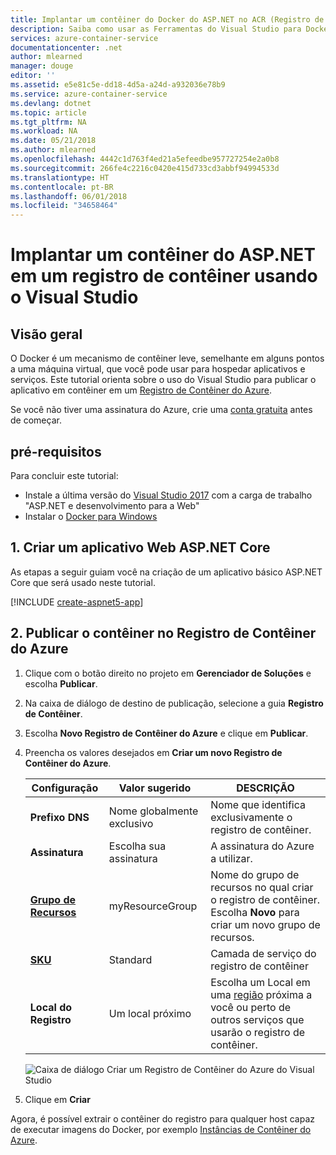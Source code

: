 ```yaml
---
title: Implantar um contêiner do Docker do ASP.NET no ACR (Registro de Contêiner do Azure) | Microsoft Docs
description: Saiba como usar as Ferramentas do Visual Studio para Docker para implantar um aplicativo Web do ASP.NET Core em um registro de contêiner
services: azure-container-service
documentationcenter: .net
author: mlearned
manager: douge
editor: ''
ms.assetid: e5e81c5e-dd18-4d5a-a24d-a932036e78b9
ms.service: azure-container-service
ms.devlang: dotnet
ms.topic: article
ms.tgt_pltfrm: NA
ms.workload: NA
ms.date: 05/21/2018
ms.author: mlearned
ms.openlocfilehash: 4442c1d763f4ed21a5efeedbe957727254e2a0b8
ms.sourcegitcommit: 266fe4c2216c0420e415d733cd3abbf94994533d
ms.translationtype: HT
ms.contentlocale: pt-BR
ms.lasthandoff: 06/01/2018
ms.locfileid: "34658464"
---
```

# <a name="deploy-an-aspnet-container-to-a-container-registry-using-visual-studio"></a>Implantar um contêiner do ASP.NET em um registro de contêiner usando o Visual Studio
## <a name="overview"></a>Visão geral
O Docker é um mecanismo de contêiner leve, semelhante em alguns pontos a uma máquina virtual, que você pode usar para hospedar aplicativos e serviços.
Este tutorial orienta sobre o uso do Visual Studio para publicar o aplicativo em contêiner em um [Registro de Contêiner do Azure](https://azure.microsoft.com/en-us/services/container-registry).

Se você não tiver uma assinatura do Azure, crie uma [conta gratuita](https://azure.microsoft.com/free/dotnet/?utm_source=acr-publish-doc&utm_medium=docs&utm_campaign=docs) antes de começar.

## <a name="prerequisites"></a>pré-requisitos
Para concluir este tutorial:

* Instale a última versão do [Visual Studio 2017](https://azure.microsoft.com/en-us/downloads/) com a carga de trabalho "ASP.NET e desenvolvimento para a Web"
* Instalar o [Docker para Windows](https://docs.docker.com/docker-for-windows/install/)

## <a name="1-create-an-aspnet-core-web-app"></a>1. Criar um aplicativo Web ASP.NET Core
As etapas a seguir guiam você na criação de um aplicativo básico ASP.NET Core que será usado neste tutorial.

[!INCLUDE [create-aspnet5-app](../includes/create-aspnet5-app.md)]

## <a name="2-publish-your-container-to-azure-container-registry"></a>2. Publicar o contêiner no Registro de Contêiner do Azure
1. Clique com o botão direito no projeto em **Gerenciador de Soluções** e escolha **Publicar**.
2. Na caixa de diálogo de destino de publicação, selecione a guia **Registro de Contêiner**.
3. Escolha **Novo Registro de Contêiner do Azure** e clique em **Publicar**.
4. Preencha os valores desejados em **Criar um novo Registro de Contêiner do Azure**.

    | Configuração      | Valor sugerido  | DESCRIÇÃO                                |
    | ------------ |  ------- | -------------------------------------------------- |
    | **Prefixo DNS** | Nome globalmente exclusivo | Nome que identifica exclusivamente o registro de contêiner. |
    | **Assinatura** | Escolha sua assinatura | A assinatura do Azure a utilizar. |
    | **[Grupo de Recursos](../articles/azure-resource-manager/resource-group-overview.md)** | myResourceGroup |  Nome do grupo de recursos no qual criar o registro de contêiner. Escolha **Novo** para criar um novo grupo de recursos.|
    | **[SKU](https://docs.microsoft.com/en-us/azure/container-registry/container-registry-skus)** | Standard | Camada de serviço do registro de contêiner  |
    | **Local do Registro** | Um local próximo | Escolha um Local em uma [região](https://azure.microsoft.com/regions/) próxima a você ou perto de outros serviços que usarão o registro de contêiner. |
    ![Caixa de diálogo Criar um Registro de Contêiner do Azure do Visual Studio][0]
5. Clique em **Criar**

Agora, é possível extrair o contêiner do registro para qualquer host capaz de executar imagens do Docker, por exemplo [Instâncias de Contêiner do Azure](./container-instances/container-instances-tutorial-deploy-app.md).

[0]:./media/vs-azure-tools-docker-hosting-web-apps-in-docker/vs-acr-provisioning-dialog.png
